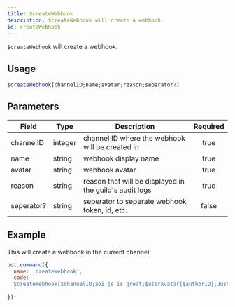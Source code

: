 ```yaml
---
title: $createWebhook 
description: $createWebhook will create a webhook.
id: createWebhook
---
```


`$createWebhook` will create a webhook.

## Usage

```php
$createWebhook[channelID;name;avatar;reason;separator?]
```

## Parameters 


| Field      | Type    | Description                                             | Required |
| ---------- | ------- | ------------------------------------------------------- |:--------:|
| channelID  | integer | channel ID where the webhook will be created in         |    true   |
| name       | string  | webhook display name                                    |    true   |
| avatar     | string  | webhook avatar                                          |    true   |
| reason     | string  | reason that will be displayed in the guild's audit logs |    true   |
| seperator? | string  | seperator to seperate webhook token, id, etc.           |    false    |


## Example

This will create a webhook in the current channel:

```javascript
bot.command({
  name: 'createWebhook',
  code: `
  $createWebhook[$channelID;aoi.js is great;$userAvatar[$authorID];Just testing.;, ]
  `
});
```
